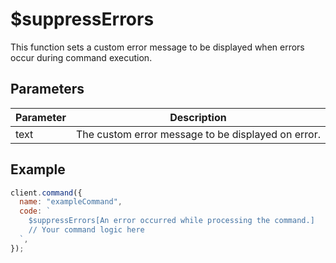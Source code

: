 # $suppressErrors

This function sets a custom error message to be displayed when errors occur during command execution.

## Parameters

| Parameter | Description                                      |
| --------- | ------------------------------------------------ |
| text      | The custom error message to be displayed on error. |

## Example

```js
client.command({
  name: "exampleCommand",
  code: `
    $suppressErrors[An error occurred while processing the command.]
    // Your command logic here
  `,
});
```